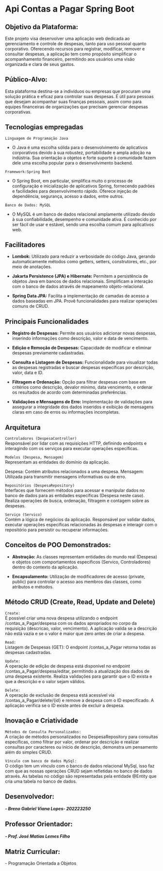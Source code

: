 # **Api Contas a Pagar Spring Boot**

<h2>Objetivo da Plataforma:</h2>  
Este projeto visa desenvolver uma aplicação web dedicada ao gerenciamento e controle de despesas, tanto para uso pessoal quanto corporativo. Oferecendo recursos para registrar, modificar, remover e consultar despesas, a aplicação tem como propósito simplificar o acompanhamento financeiro, permitindo aos usuários uma visão organizada e clara de seus gastos.

<h2>Público-Alvo:</h2>    
Esta plataforma destina-se a indivíduos ou empresas que procuram uma solução prática e eficaz para controlar suas despesas. É útil para pessoas que desejam acompanhar suas finanças pessoais, assim como para equipes financeiras de organizações que precisam gerenciar despesas corporativas.

<h2>Tecnologias empregadas</h2>   

`Linguagem de Programação Java`
- O Java é uma escolha sólida para o desenvolvimento de aplicativos corporativos devido à sua robustez, portabilidade e ampla adoção na indústria. Sua orientação a objetos e forte suporte à comunidade fazem dele uma escolha popular para o desenvolvimento backend.  

`Framework:Spring Boot`
- O Spring Boot, em particular, simplifica muito o processo de configuração e inicialização de aplicativos Spring, fornecendo padrões e facilidades para desenvolvimento rápido. Oferece injeção de dependência, segurança, acesso a dados, entre outros.
  
`Banco de Dados: MySQL` 
- O MySQL é um banco de dados relacional amplamente utilizado devido à sua confiabilidade, desempenho e comunidade ativa. É conhecido por ser fácil de usar e estável, sendo uma escolha comum para aplicativos web.

<h2>Facilitadores</h2>  

- **Lombok:** Utilizado para reduzir a verbosidade do código Java, gerando automaticamente métodos como getters, setters, construtores, etc., por meio de anotações.    

- **Jakarta Persistence (JPA) e Hibernate:** Permitem a persistência de objetos Java em bancos de dados relacionais. Simplificam a interação com o banco de dados através de mapeamento objeto-relacional.
  
- **Spring Data JPA:** Facilita a implementação de camadas de acesso a dados baseadas em JPA. Provê funcionalidades para realizar operações comuns de CRUD.  

<h2>Principais Funcionalidades</h2>    

- **Registro de Despesas:** Permite aos usuários adicionar novas despesas, inserindo informações como descrição, valor e data de vencimento.

- **Edição e Remoção de Despesas:** Capacidade de modificar e eliminar despesas previamente cadastradas.

- **Consulta e Listagem de Despesas:** Funcionalidade para visualizar todas as despesas registradas e buscar despesas específicas por descrição, valor, data e ID.

- **Filtragem e Ordenação:** Opção para filtrar despesas com base em critérios como descrição,  devalor mínimo, data vencimento, e ordenar os resultados de acordo com determinadas preferências.

- **Validações e Mensagens de Erro:** Implementação de validações para assegurar a integridade dos dados inseridos e exibição de mensagens claras em caso de erros ou informações incompletas.


<h2>Arquitetura</h2>

`Controladores (DespesaController)`  
Responsável por lidar com as requisições HTTP, definindo endpoints e interagindo com os serviços para executar operações específicas.

`Modelos (Despesa, Mensagem)`  
Representam as entidades do domínio da aplicação.

Despesa: Contém atributos relacionados a uma despesa.
Mensagem: Utilizada para transmitir mensagens informativas ou de erro.

`Repositórios (DespesaRepository)`  
Interfaces que fornecem métodos para acessar e manipular dados no banco de dados para as entidades específicas (Despesa neste caso).
Realiza operações de busca, ordenação, filtragem e contagem sobre as despesas.

`Serviço (Servico)`  
Contém a lógica de negócios da aplicação.
Responsável por validar dados, executar operações específicas relacionadas às despesas e interagir com o repositório para persistir ou recuperar informações.

<h2>Conceitos de POO Demonstrados:</h2>

- **Abstração:** As classes representam entidades do mundo real (Despesa) e objetos com comportamentos específicos (Servico, Controladores) dentro do contexto da aplicação.

- **Encapsulamento:** Utilização de modificadores de acesso (private, public) para controlar o acesso aos membros das classes, como atributos e métodos.

<h2>Método CRUD (Create, Read, Update and Delete)</h2>

`Create:`  
É possível criar uma nova despesa utilizando o endpoint /contas_a_Pagar/despesa com os dados apropriados no corpo da requisição (descricao, valor, vencimento). A aplicação valida se a descrição não está vazia e se o valor é maior que zero antes de criar a despesa.

`Read:`  
Listagem de Despesas (GET): O endpoint /contas_a_Pagar retorna todas as despesas cadastradas.

`Update:`  
A operação de edição de despesa está disponível no endpoint /contas_a_Pagar/despesa/editar, permitindo a atualização dos dados de uma despesa existente. Realiza validações para garantir que o ID exista e que a descrição e o valor sejam válidos.

`Delete:`  
A operação de exclusão de despesa está acessível via /contas_a_Pagar/delete/{id} e remove a despesa com o ID especificado. A aplicação verifica se o ID existe antes de excluir a despesa.

<h2>Inovação e Criatividade</h2>

`Métodos de Consulta Personalizados:`  
A criação de métodos personalizados no DespesaRepository para consultas específicas, como filtrar por valor, ordenar por descrição e realizar consultas por caracteres ou início de descrição, demonstra um pensamento além do simples CRUD.

`Vínculo com banco de dados MySql:`  
O código tem um vínculo com o banco de dados relacional MySql, isso faz com que as nossas operações CRUD sejam refletidas no banco de dados através. As tabelas no código são representadas pela entidade @Entity que cria uma tabela no banco de dados.




<h2>Desenvolvedor:</h2>
<h5>- Breno Gabriel Viana Lopes- 202223250 </h5>
<h2> Professor Orientador:</h2>
<h5>- Prof. José Matias Lemes Filho</h5>
<h2>Matriz Curricular:</h2>
</h5>- Programação Orientada a Objetos</h5>
